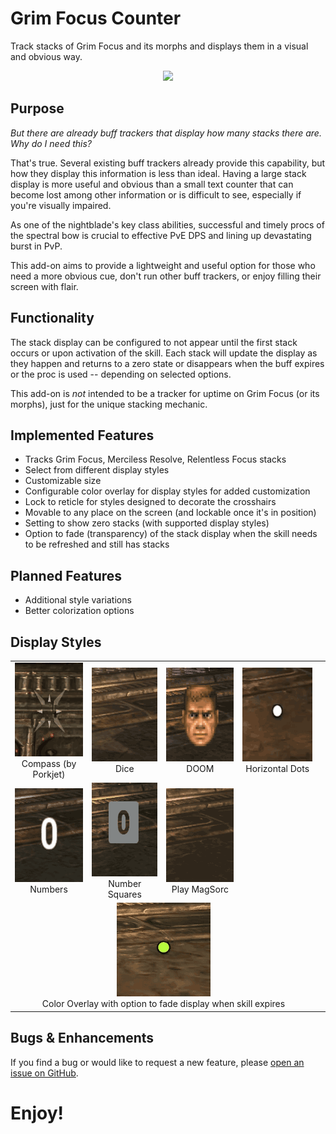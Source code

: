 # Grim Focus Counter

Track stacks of Grim Focus and its morphs and displays
them in a visual and obvious way.

<p align="center">
    <img src="https://github.com/inimicus/GrimFocusCounter/blob/main/art/gifs/GrimFocusCounter.gif?raw=true"><br>
</p>

## Purpose

_But there are already buff trackers that display how many
stacks there are. Why do I need this?_

That's true. Several existing buff trackers already provide
this capability, but how they display this information is less
than ideal. Having a large stack display is more useful and
obvious than a small text counter that can become lost among
other information or is difficult to see, especially if you're
visually impaired.

As one of the nightblade's key class abilities,
successful and timely procs of the spectral bow is crucial
to effective PvE DPS and lining up devastating burst in PvP.

This add-on aims to provide a lightweight and useful option
for those who need a more obvious cue, don't run other buff
trackers, or enjoy filling their screen with flair.

## Functionality

The stack display can be configured to not appear until the first
stack occurs or upon activation of the skill. Each stack will update
the display as they happen and returns to a zero state or disappears
when the buff expires or the proc is used -- depending on selected options.

This add-on is _not_ intended to be a tracker for uptime on
Grim Focus (or its morphs), just for the unique stacking mechanic.

## Implemented Features

- Tracks Grim Focus, Merciless Resolve, Relentless Focus stacks
- Select from different display styles
- Customizable size
- Configurable color overlay for display styles for added customization
- Lock to reticle for styles designed to decorate the crosshairs
- Movable to any place on the screen (and lockable once it's in position)
- Setting to show zero stacks (with supported display styles)
- Option to fade (transparency) of the stack display when the skill needs to be refreshed and still has stacks

## Planned Features

- Additional style variations
- Better colorization options

## Display Styles

<table border="0" cellmargin="2">
    <tr>
        <td align="center">
            <img src="https://github.com/inimicus/GrimFocusCounter/blob/main/art/gifs/options/Compass.gif?raw=true" width="150" height="150"><br>
            Compass (by Porkjet)
        </td>
        <td align="center">
            <img src="https://github.com/inimicus/GrimFocusCounter/blob/main/art/gifs/options/Dice.gif?raw=true" width="150" height="150"><br>
            Dice
        </td>
        <td align="center">
            <img src="https://github.com/inimicus/GrimFocusCounter/blob/main/art/gifs/options/DOOM.gif?raw=true" width="150" height="150"><br>
            DOOM
        </td>
        <td align="center">
            <img src="https://github.com/inimicus/GrimFocusCounter/blob/main/art/gifs/options/HorizontalDots.gif?raw=true" width="150" height="150"><br>
            Horizontal Dots
        <td>
    </tr>
    <tr>
        <td align="center">
            <img src="https://github.com/inimicus/GrimFocusCounter/blob/main/art/gifs/options/Numbers.gif?raw=true" width="150" height="150"><br>
            Numbers
        </td>
        <td align="center">
            <img src="https://github.com/inimicus/GrimFocusCounter/blob/main/art/gifs/options/NumberSquares.gif?raw=true" width="150" height="150"><br>
            Number Squares
        </td>
        <td align="center">
            <img src="https://github.com/inimicus/GrimFocusCounter/blob/main/art/gifs/options/PlayMagsorc.gif?raw=true" width="150" height="150"><br>
            Play MagSorc
        </td>
        <td>&nbsp;</td>
    </tr>
        <td colspan="4" align="center">
            <img src="https://github.com/inimicus/GrimFocusCounter/blob/main/art/gifs/options/Options.gif?raw=true" width="150" height="150"><br>
            Color Overlay with option to fade display when skill expires
        </td>
    </tr>
</table>

## Bugs & Enhancements

If you find a bug or would like to request a new feature, please [open an issue on GitHub](http://github.com/inimicus/GrimFocusCounter/issues/new/choose).

# Enjoy!
